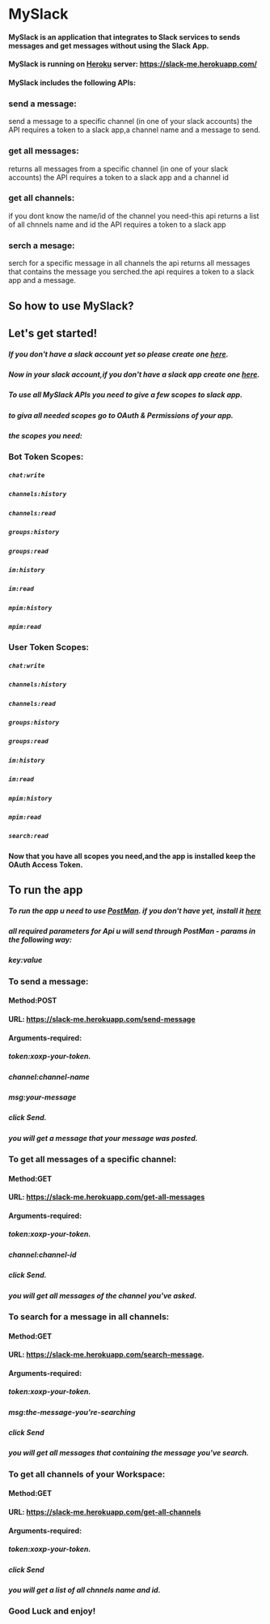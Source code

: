 # MySlack
#### MySlack is an application that integrates to Slack services to sends messages and get messages without using the Slack App.
#### MySlack is running on [Heroku](https://www.heroku.com/) server: https://slack-me.herokuapp.com/
#### MySlack includes the following APIs:
### send a message:
send a message to a specific channel (in one of your slack accounts) the API requires a token to a slack app,a channel name and a message to send.
### get all messages:
returns all messages from a specific channel (in one of your slack accounts) the API requires a token to a slack app and a channel id 
### get all channels:
if you dont know the name/id of the channel you need-this api returns a list of all chnnels name and id the API requires a token to a slack app
### serch a mesage:
serch for a specific message in all channels the api returns all messages that contains the message you serched.the api requires a token to a slack app and a message.

## So how to use MySlack? 

## Let's get started! 
##### If you don't have a slack account yet so please create one [here](https://slack.com/intl/en-il/get-started#/createnew).
##### Now in your slack account,if you don't have a slack app create one [here](https://api.slack.com/apps).
##### To use all MySlack APIs you need to give a few scopes to slack app.
##### to giva all needed scopes go to OAuth & Permissions of your app. 
##### the scopes you need:
### Bot Token Scopes:
##### ```chat:write``` 
##### ```channels:history```
##### ```channels:read```
##### ```groups:history```
##### ```groups:read``` 
##### ```im:history```
##### ```im:read```  
##### ```mpim:history``` 
##### ```mpim:read```
### User Token Scopes:
##### ```chat:write```
##### ```channels:history``` 
##### ```channels:read```
##### ```groups:history```
##### ```groups:read``` 
##### ```im:history```   
##### ```im:read```  
##### ```mpim:history```
##### ```mpim:read```	 
##### ```search:read``` 
#### Now that you have all scopes you need,and the app is installed keep the OAuth Access Token.

## To run the app

##### To run the app u need to use [PostMan](https://www.postman.com/). if you don't have yet, install it [here](https://www.postman.com/downloads/)
##### all required parameters for Api u will send through PostMan - params in the following way:
##### key:value

### To send a message:
#### Method:POST
#### URL: https://slack-me.herokuapp.com/send-message
#### Arguments-required:
##### token:xoxp-your-token.
##### channel:channel-name
##### msg:your-message

##### click Send.
##### you will get a message that your message was posted.

### To get all messages of a specific channel:
#### Method:GET
#### URL: https://slack-me.herokuapp.com/get-all-messages
#### Arguments-required:
##### token:xoxp-your-token.
##### channel:channel-id

##### click Send.
##### you will get all messages of the channel you've asked.

### To search for a message in all channels:
#### Method:GET
#### URL: https://slack-me.herokuapp.com/search-message.
#### Arguments-required:
##### token:xoxp-your-token.
##### msg:the-message-you're-searching 

##### click Send
##### you will get all messages that containing the message you've search.

### To get all channels of your Workspace:
#### Method:GET
#### URL: https://slack-me.herokuapp.com/get-all-channels
#### Arguments-required:
##### token:xoxp-your-token.

##### click Send
##### you will get a list of all chnnels name and id.

### Good Luck and enjoy! 
